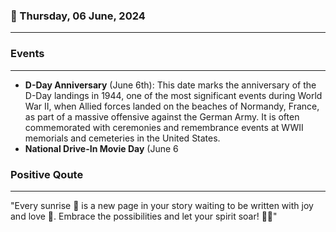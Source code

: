 ### 📅 Thursday, 06 June, 2024
------
### Events
------
- **D-Day Anniversary** (June 6th): This date marks the anniversary of the D-Day landings in 1944, one of the most significant events during World War II, when Allied forces landed on the beaches of Normandy, France, as part of a massive offensive against the German Army. It is often commemorated with ceremonies and remembrance events at WWII memorials and cemeteries in the United States.
- **National Drive-In Movie Day** (June 6
### Positive Qoute
------
"Every sunrise 🌅 is a new page in your story waiting to be written with joy and love 💖. Embrace the possibilities and let your spirit soar! 🚀✨"
